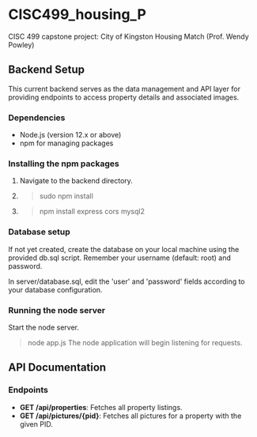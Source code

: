 # CISC499_housing_P
CISC 499 capstone project: City of Kingston Housing Match (Prof. Wendy Powley)

## Backend Setup
This current backend serves as the data management and API layer for providing endpoints to access property details and associated images.

### Dependencies
- Node.js (version 12.x or above)
- npm for managing packages
  
### Installing the npm packages
1. Navigate to the backend directory.
2. >sudo npm install
3. >npm install express cors mysql2

### Database setup
If not yet created, create the database on your local machine using the provided db.sql script. Remember your username (default: root) and password.

In server/database.sql, edit the 'user' and 'password' fields according to your database configuration.

### Running the node server
Start the node server.
>node app.js
The node application will begin listening for requests.

## API Documentation
### Endpoints
- **GET /api/properties**: Fetches all property listings.
- **GET /api/pictures/{pid}**: Fetches all pictures for a property with the given PID.
